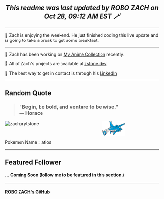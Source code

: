 <h2 align="center" style="font-style: italic; font-weight: bold;">This readme was last updated by ROBO ZACH on Oct 28, 09:12 AM EST 🪄 </h2></a>

---

🤖 Zach is enjoying the weekend. He just finished coding this live update and is going to take a break to get some breakfast.

---

🤖 Zach has been working on [My Anime Collection](https://github.com/ZacharyTStone/My-Anime-Collection) recently.

🤖 All of Zach's projects are available at [zstone.dev](https://www.zstone.dev/).

🤖 The best way to get in contact is through his [LinkedIn](https://www.linkedin.com/in/zacharystone42)

---

<!-- Add a Quotes section -->

## Random Quote

<h3>
<blockquote>
  "Begin, be bold, and venture to be wise."
<br>— Horace
</blockquote>
</h3>

<div style="display: flex; flex-wrap: no-wrap; width: 100%; gap: 16px">
        <img width="60%" src="https://github-readme-streak-stats.herokuapp.com/?user=zacharytstone" alt="zacharytstone" />
    <img width="15%" class='poke-img' src='https://raw.githubusercontent.com/PokeAPI/sprites/master/sprites/pokemon/other/dream-world/381.svg' alt='latios'/>
</div>

<span class="poke-name"> Pokemon Name : latios</span>

---

## Featured Follower

#### ... Coming Soon (follow me to be featured in this section.)

---

#### [ROBO ZACH's GitHub](https://github.com/ROBO-ZACH)

